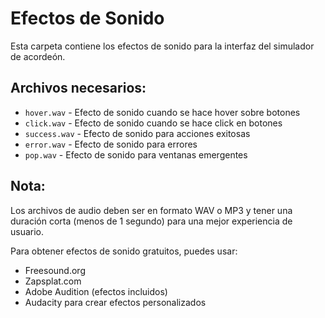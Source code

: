 # Efectos de Sonido

Esta carpeta contiene los efectos de sonido para la interfaz del simulador de acordeón.

## Archivos necesarios:

- `hover.wav` - Efecto de sonido cuando se hace hover sobre botones
- `click.wav` - Efecto de sonido cuando se hace click en botones
- `success.wav` - Efecto de sonido para acciones exitosas
- `error.wav` - Efecto de sonido para errores
- `pop.wav` - Efecto de sonido para ventanas emergentes

## Nota:

Los archivos de audio deben ser en formato WAV o MP3 y tener una duración corta (menos de 1 segundo) para una mejor experiencia de usuario.

Para obtener efectos de sonido gratuitos, puedes usar:
- Freesound.org
- Zapsplat.com
- Adobe Audition (efectos incluidos)
- Audacity para crear efectos personalizados 